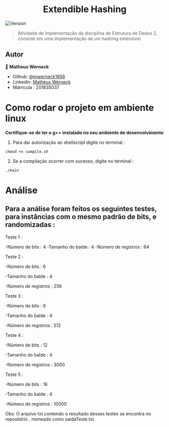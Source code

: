 <h1 align="center">Extendible Hashing</h1>
<p>
  <img alt="Version" src="https://img.shields.io/badge/version-0.1.0-blue.svg?cacheSeconds=2592000" />
</p>

> Atividade de implementação da disciplina de Estrutura de Dados 2, consiste em uma implementação de um hashing extensível.
## Autor

👤 **Matheus Werneck**

* Github: [@mwerneck1956](https://github.com/mwerneck1956)
* Linkedin: [Matheus Werneck](https://www.linkedin.com/in/matheus-werneck-2aa222178/)
* Matrícula : 201835037

# Como rodar o projeto em ambiente linux

**Certifique-se de ter o g++ instalado no seu ambiente de desenvolvimento**

1. Para dar autorização ao shellscript digite no terminal :
```
chmod +x compile.sh 
```

2. Se a compilação ocorrer com sucesso, digite no terminal : 
```
./main
```

# Análise

## Para a análise foram feitos os seguintes testes, para instâncias com o mesmo padrão de bits, e randomizadas : 

Teste 1 :

-Número de bits : 4
-Tamanho do balde : 4
-Número de registros : 64

Teste 2 :

-Número de bits : 6

-Tamanho do balde : 4

-Número de registros : 256

Teste 3 : 

-Número de bits : 8

-Tamanho do balde : 4

-Número de registros : 512

Teste 4 : 

-Número de bits : 12

-Tamanho do balde : 4

-Número de registros : 3000

Teste 5 : 

-Número de bits : 16

-Tamanho do balde : 4

-Número de registros : 10000

Obs: O arquivo txt contendo o resultado desses testes se encontra no repositório , nomeado como saidaTeste.txt.
